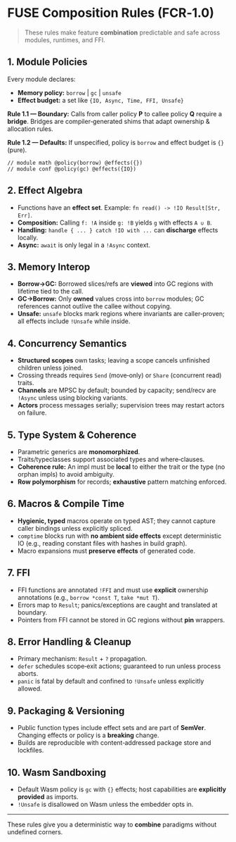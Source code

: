 # FUSE Composition Rules (FCR‑1.0)

> These rules make feature **combination** predictable and safe across modules, runtimes, and FFI.

## 1. Module Policies
Every module declares:
- **Memory policy:** `borrow` | `gc` | `unsafe`
- **Effect budget:** a set like `{IO, Async, Time, FFI, Unsafe}`

**Rule 1.1 — Boundary:** Calls from caller policy **P** to callee policy **Q** require a **bridge**. Bridges are compiler‑generated shims that adapt ownership & allocation rules.

**Rule 1.2 — Defaults:** If unspecified, policy is `borrow` and effect budget is `{}` (pure).

```fuse
// module math @policy(borrow) @effects({})
// module conf @policy(gc) @effects({IO})
```

## 2. Effect Algebra
- Functions have an **effect set**. Example: `fn read() -> !IO Result[Str, Err]`.
- **Composition:** Calling `f: !A` inside `g: !B` yields `g` with effects `A ∪ B`.
- **Handling:** `handle { ... } catch !IO with ...` can **discharge** effects locally.
- **Async:** `await` is only legal in a `!Async` context.

## 3. Memory Interop
- **Borrow→GC:** Borrowed slices/refs are **viewed** into GC regions with lifetime tied to the call.
- **GC→Borrow:** Only **owned** values cross into `borrow` modules; GC references cannot outlive the callee without copying.
- **Unsafe:** `unsafe` blocks mark regions where invariants are caller‑proven; all effects include `!Unsafe` while inside.

## 4. Concurrency Semantics
- **Structured scopes** own tasks; leaving a scope cancels unfinished children unless joined.
- Crossing threads requires `Send` (move‑only) or `Share` (concurrent read) traits.
- **Channels** are MPSC by default; bounded by capacity; send/recv are `!Async` unless using blocking variants.
- **Actors** process messages serially; supervision trees may restart actors on failure.

## 5. Type System & Coherence
- Parametric generics are **monomorphized**.
- Traits/typeclasses support associated types and where‑clauses.
- **Coherence rule:** An impl must be **local** to either the trait or the type (no orphan impls) to avoid ambiguity.
- **Row polymorphism** for records; **exhaustive** pattern matching enforced.

## 6. Macros & Compile Time
- **Hygienic, typed** macros operate on typed AST; they cannot capture caller bindings unless explicitly spliced.
- `comptime` blocks run with **no ambient side effects** except deterministic IO (e.g., reading constant files with hashes in build graph).
- Macro expansions must **preserve effects** of generated code.

## 7. FFI
- FFI functions are annotated `!FFI` and must use **explicit** ownership annotations (e.g., `borrow *const T`, `take *mut T`).
- Errors map to `Result`; panics/exceptions are caught and translated at boundary.
- Pointers from FFI cannot be stored in GC regions without **pin** wrappers.

## 8. Error Handling & Cleanup
- Primary mechanism: `Result` + `?` propagation.
- `defer` schedules scope‑exit actions; guaranteed to run unless process aborts.
- `panic` is fatal by default and confined to `!Unsafe` unless explicitly allowed.

## 9. Packaging & Versioning
- Public function types include effect sets and are part of **SemVer**. Changing effects or policy is a **breaking** change.
- Builds are reproducible with content‑addressed package store and lockfiles.

## 10. Wasm Sandboxing
- Default Wasm policy is `gc` with `{}` effects; host capabilities are **explicitly provided** as imports.
- `!Unsafe` is disallowed on Wasm unless the embedder opts in.

---

These rules give you a deterministic way to **combine** paradigms without undefined corners.
